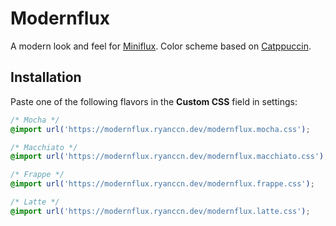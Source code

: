 # Modernflux

A modern look and feel for [Miniflux](https://miniflux.app/). Color scheme based on [Catppuccin](https://catppuccin.com/).

## Installation

Paste one of the following flavors in the **Custom CSS** field in settings:

```css
/* Mocha */
@import url('https://modernflux.ryanccn.dev/modernflux.mocha.css');

/* Macchiato */
@import url('https://modernflux.ryanccn.dev/modernflux.macchiato.css');

/* Frappe */
@import url('https://modernflux.ryanccn.dev/modernflux.frappe.css');

/* Latte */
@import url('https://modernflux.ryanccn.dev/modernflux.latte.css');
```
